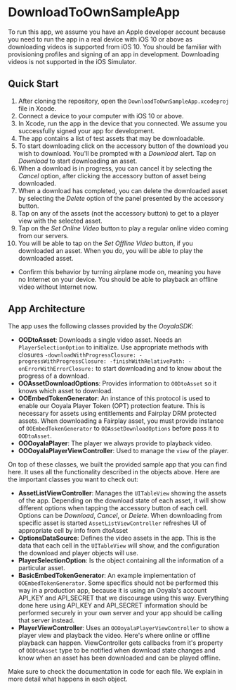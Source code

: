 DownloadToOwnSampleApp
==================================

To run this app, we assume you have an Apple developer account because you need to run the app in a real device with iOS 10 or above as downloading videos is supported from iOS 10. You should be familiar with provisioning profiles and signing of an app in development. Downloading videos is not supported in the iOS Simulator.

## Quick Start

1. After cloning the repository, open the `DownloadToOwnSampleApp.xcodeproj` file in Xcode.
1. Connect a device to your computer with iOS 10 or above.
1. In Xcode, run the app in the device that you connected. We assume you successfully signed your app for development.
1. The app contains a list of test assets that may be downloadable.
1. To start downloading click on the accessory button of the download you wish to download. You'll be prompted with a _Download_ alert. Tap on _Download_ to start downloading an asset.
1. When a download is in progress, you can cancel it by selecting the _Cancel_ option, after clicking the accessory button of asset being downloaded.
1. When a download has completed, you can delete the downloaded asset by selecting the _Delete_ option of the panel presented by the accessory button.
1. Tap on any of the assets (not the accessory button) to get to a player view with the selected asset.
1. Tap on the _Set Online Video_ button to play a regular online video coming from our servers.
1. You will be able to tap on the _Set Offline Video_ button, if you downloaded an asset. When you do, you will be able to play the downloaded asset.
  * Confirm this behavior by turning airplane mode on, meaning you have no Internet on your device. You should be able to playback an offline video without Internet now.

## App Architecture

The app uses the following classes provided by the _OoyalaSDK_:
* **OODtoAsset**: Downloads a single video asset. Needs an `PlayerSelectionOption` to initialize. Use appropriate methods with closures `-downloadWithProgressClosure: -progressWithProgressClosure: -finishWithRelativePath: -onErrorWithErrorClosure:` to start downloading and to know about the progress of a download.
* **OOAssetDownloadOptions**: Provides information to `OODtoAsset` so it knows which asset to download.
* **OOEmbedTokenGenerator**: An instance of this protocol is used to enable our Ooyala Player Token (OPT) protection feature. This is necessary for assets using entitlements and Fairplay DRM protected assets. When downloading a Fairplay asset, you must provide instance of `OOEmbedTokenGenerator` to `OOAssetDownloadOptions` before pass it to `OODtoAsset`.
* **OOOoyalaPlayer**: The player we always provide to playback video.
* **OOOoyalaPlayerViewController**: Used to manage the `view` of the player.

On top of these classes, we built the provided sample app that you can find here. It uses all the functionality described in the objects above. Here are the important classes you want to check out:
* **AssetListViewController**: Manages the `UITableView` showing the assets of the app. Depending on the download state of each asset, it will show different options when tapping the accessory button of each cell. Options can be _Download_, _Cancel_, or _Delete_. When downloading from specific asset is started `AssetListViewController` refreshes UI of appropriate cell by info from dtoAsset
* **OptionsDataSource**: Defines the video assets in the app. This is the data that each cell in the `UITableView` will show, and the configuration the download and player objects will use.
* **PlayerSelectionOption**: Is the object containing all the information of a particular asset.
* **BasicEmbedTokenGenerator**: An example implementation of `OOEmbedTokenGenerator`. Some specifics should not be performed this way in a production app, because it is using an Ooyala's account API_KEY and API_SECRET that we discourage using this way. Everything done here using API_KEY and API_SECRET information should be performed securely in your own server and your app should be calling that server instead.
* **PlayerViewController**: Uses an `OOOoyalaPlayerViewController` to show a player view and playback the video. Here's where online or offline playback can happen. ViewController gets callbacks from it's property of  `OODtoAsset` type to be notified when download state changes and know when an asset has been downloaded and can be played offline.

Make sure to check the documentation in code for each file. We explain in more detail what happens in each object.

